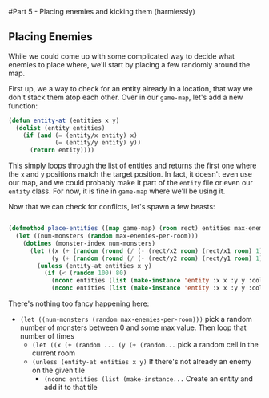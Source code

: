 #Part 5 - Placing enemies and kicking them (harmlessly)

## Placing Enemies
While we could come up with some complicated way to decide what enemies to place where, we'll start by placing a few randomly around the map.

First up, we a way to check for an entity already in a location, that way we don't stack them atop each other.   Over in our `game-map`, let's add a new function:
```lisp
(defun entity-at (entities x y)
  (dolist (entity entities)
    (if (and (= (entity/x entity) x)
             (= (entity/y entity) y))
      (return entity))))
```
This simply loops through the list of entities and returns the first one where the `x` and `y` positions match the target position.  In fact, it doesn't even use our map, and we could probably make it part of the `entity` file or even our `entity` class.  For now, it is fine in `game-map` where we'll be using it.

Now that we can check for conflicts, let's spawn a few beasts:
```lisp

(defmethod place-entities ((map game-map) (room rect) entities max-enemies-per-room)
  (let ((num-monsters (random max-enemies-per-room)))
    (dotimes (monster-index num-monsters)
      (let ((x (+ (random (round (/ (- (rect/x2 room) (rect/x1 room) 1) 2))) (1+ (rect/x1 room))))
            (y (+ (random (round (/ (- (rect/y2 room) (rect/y1 room) 1) 2))) (1+ (rect/y1 room)))))
        (unless (entity-at entities x y)
          (if (< (random 100) 80)
            (nconc entities (list (make-instance 'entity :x x :y y :color  (blt:green) :char #\o)))
            (nconc entities (list (make-instance 'entity :x x :y y :color  (blt:yellow) :char #\T)))))))))


```
There's nothing too fancy happening here:
* `(let ((num-monsters (random max-enemies-per-room)))` pick a random number of monsters between 0 and some max value.  Then loop that number of times
  * `(let ((x (+ (random ... (y (+ (random...` pick a random cell in the current room
  * `(unless (entity-at entities x y)`  If there's not already an enemy on the given tile
    * `(nconc entities (list (make-instance...` Create an entity and add it to that tile
